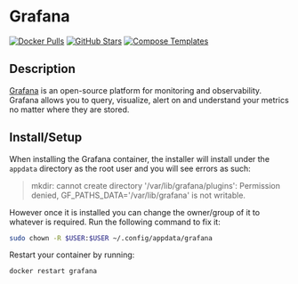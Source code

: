 # Grafana

[![Docker Pulls](https://img.shields.io/docker/pulls/grafana/grafana?style=flat-square&color=607D8B&label=docker%20pulls&logo=docker)](https://hub.docker.com/r/grafana/grafana)
[![GitHub Stars](https://img.shields.io/github/stars/grafana/grafana?style=flat-square&color=607D8B&label=github%20stars&logo=github)](https://github.com/grafana/grafana)
[![Compose Templates](https://img.shields.io/static/v1?style=flat-square&color=607D8B&label=compose&message=templates)](https://github.com/GhostWriters/DockSTARTer/tree/master/compose/.apps/grafana)

## Description

[Grafana](https://grafana.com/) is an open-source platform for monitoring and
observability. Grafana allows you to query, visualize, alert on and understand
your metrics no matter where they are stored.

## Install/Setup

When installing the Grafana container, the installer will install under the
`appdata` directory as the root user and you will see errors as such:

> mkdir: cannot create directory '/var/lib/grafana/plugins': Permission denied, GF_PATHS_DATA='/var/lib/grafana' is not writable.

However once it is installed you can change the owner/group of it to whatever is
required. Run the following command to fix it:

```bash
sudo chown -R $USER:$USER ~/.config/appdata/grafana
```

Restart your container by running:

```bash
docker restart grafana
```
